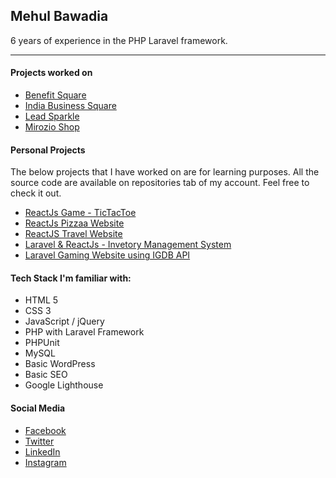 ## Mehul Bawadia

6 years of experience in the PHP Laravel framework.

----

#### Projects worked on

- [Benefit Square](https://www.benefitsquare.com)
- [India Business Square](https://www.ibizsquare.com)
- [Lead Sparkle](https://leadsparkle.com)
- [Mirozio Shop](https://www.mirozioshop.com)

#### Personal Projects

The below projects that I have worked on are for learning purposes. All the source code are available on repositories tab of my account. Feel free to check it out.

- [ReactJs Game - TicTacToe](https://mehulbawadia.github.io/react-tic-tac-toe)
- [ReactJs Pizzaa Website](https://mehulbawadia.github.io/react-website-pizza)
- [ReactJS Travel Website](https://mehulbawadia.github.io/react-travel-website)
- [Laravel & ReactJs - Invetory Management System](https://github.com/MehulBawadia/inventory-management)
- [Laravel Gaming Website using IGDB API](https://github.com/MehulBawadia/laravel-igdb-website)

#### Tech Stack I'm familiar with:
- HTML 5
- CSS 3
- JavaScript / jQuery
- PHP with Laravel Framework
- PHPUnit
- MySQL
- Basic WordPress
- Basic SEO
- Google Lighthouse

#### Social Media
- [Facebook](https://www.facebook.com/MeTheSaiyanPrince)
- [Twitter](https://twitter.com/MehulBawadia)
- [LinkedIn](https://www.linkedin.com/in/mehulbawadia)
- [Instagram](https://www.instagram.com/mehulbawadia)
